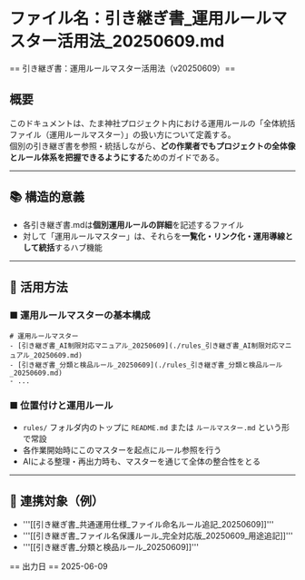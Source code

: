 # ファイル名：引き継ぎ書_運用ルールマスター活用法_20250609.md

== 引き継ぎ書：運用ルールマスター活用法（v20250609）==

## 概要
このドキュメントは、たま神社プロジェクト内における運用ルールの「全体統括ファイル（運用ルールマスター）」の扱い方について定義する。  
個別の引き継ぎ書を参照・統括しながら、**どの作業者でもプロジェクトの全体像とルール体系を把握できるようにする**ためのガイドである。

---

## 📚 構造的意義

- 各引き継ぎ書.mdは**個別運用ルールの詳細**を記述するファイル
- 対して「運用ルールマスター」は、それらを**一覧化・リンク化・運用導線として統括**するハブ機能

---

## 🧩 活用方法

### ■ 運用ルールマスターの基本構成

```
# 運用ルールマスター
- [引き継ぎ書_AI制限対応マニュアル_20250609](./rules_引き継ぎ書_AI制限対応マニュアル_20250609.md)
- [引き継ぎ書_分類と検品ルール_20250609](./rules_引き継ぎ書_分類と検品ルール_20250609.md)
- ...
```

### ■ 位置付けと運用ルール

- `rules/` フォルダ内のトップに `README.md` または `ルールマスター.md` という形で常設
- 各作業開始時にこのマスターを起点にルール参照を行う
- AIによる整理・再出力時も、マスターを通じて全体の整合性をとる

---

## 🔗 連携対象（例）

- '''[[引き継ぎ書_共通運用仕様_ファイル命名ルール追記_20250609]]'''
- '''[[引き継ぎ書_ファイル名保護ルール_完全対応版_20250609_用途追記]]'''
- '''[[引き継ぎ書_分類と検品ルール_20250609]]'''

== 出力日 ==
2025-06-09
